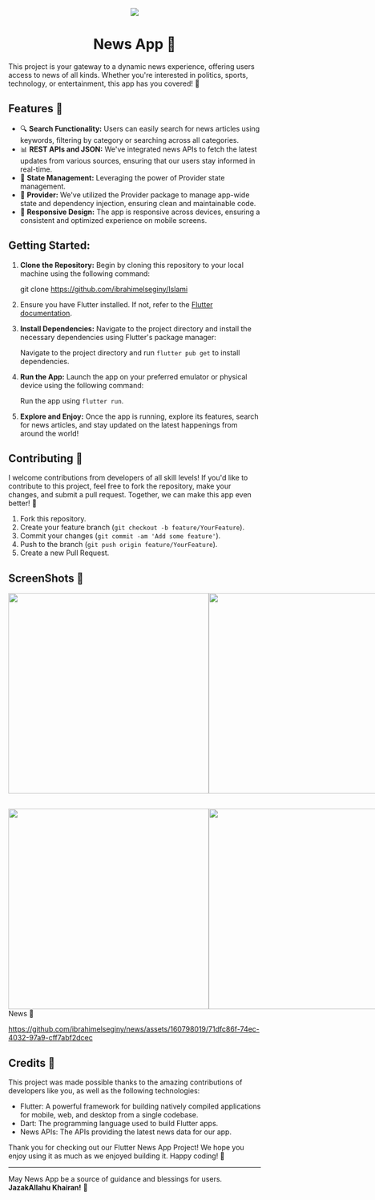   <p align="center">
<img src="https://user-images.githubusercontent.com/25670178/43371999-c4a4ee3e-93b9-11e8-9912-87f4c219bd51.png"
  </p>
 
<h1 align="center"> News App 📰</h1>

This project is your gateway to a dynamic news experience, offering users access to news of all kinds. Whether you're interested in politics, sports, technology, or entertainment, this app has you covered! 🌟

## Features 🚀

- 🔍 **Search Functionality:** Users can easily search for news articles using keywords, filtering by category or searching across all categories.
- 📊 **REST APIs and JSON:** We've integrated news APIs to fetch the latest updates from various sources, ensuring that our users stay informed in real-time.
- 🧩 **State Management:** Leveraging the power of Provider state management.
- 🔌 **Provider:** We've utilized the Provider package to manage app-wide state and dependency injection, ensuring clean and maintainable code.
- 📱 **Responsive Design:** The app is responsive across devices, ensuring a consistent and optimized experience on mobile screens.

## Getting Started:

1. **Clone the Repository:** Begin by cloning this repository to your local machine using the following command:
   
     git clone https://github.com/ibrahimelseginy/Islami

2.  Ensure you have Flutter installed. If not, refer to the [Flutter documentation](https://flutter.dev/docs/get-started/install).

3. **Install Dependencies:** Navigate to the project directory and install the necessary dependencies using Flutter's package manager:

   Navigate to the project directory and run `flutter pub get` to install dependencies.
   
3. **Run the App:** Launch the app on your preferred emulator or physical device using the following command:
 
      Run the app using `flutter run`.

4. **Explore and Enjoy:** Once the app is running, explore its features, search for news articles, and stay updated on the latest happenings from around the world!

## Contributing 🤝

I welcome contributions from developers of all skill levels! If you'd like to contribute to this project, feel free to fork the repository, make your changes, and submit a pull request. Together, we can make this app even better! 🚀

1. Fork this repository.
2. Create your feature branch (`git checkout -b feature/YourFeature`).
3. Commit your changes (`git commit -am 'Add some feature'`).
4. Push to the branch (`git push origin feature/YourFeature`).
5. Create a new Pull Request.

## ScreenShots 📸 
<div style="display: flex; justify-content: space-between;">
    <img src="https://github.com/ibrahimelseginy/News/assets/160798019/d797a1cd-dad9-4b28-99f6-a878e48a4cb5.png" height="400">
    <img src="https://github.com/ibrahimelseginy/News/assets/160798019/cc39dd6b-00d1-446c-b1e3-f6ca8a9a9e17.png" height="400">
    <img src="https://github.com/ibrahimelseginy/News/assets/160798019/929b28b9-6cd2-45e2-81d3-bc646d9f7a55.png" height="400">
    <img src="https://github.com/ibrahimelseginy/News/assets/160798019/5c5b1b91-58bc-496b-8ed4-ec5b9d726aca.png" height="400">
</div>

<div style="display: flex; justify-content: space-between; margin-top: 30px;">
       <img src="https://github.com/ibrahimelseginy/News/assets/160798019/26b854fa-3224-4b65-bb79-55e723670da6.png" height="400">
       <img src="https://github.com/ibrahimelseginy/News/assets/160798019/75f01c05-b643-49f7-9ec1-6cd702cfb95d.png" height="400">
</div>
<div> News 📰 </div>  

https://github.com/ibrahimelseginy/news/assets/160798019/71dfc86f-74ec-4032-97a9-cff7abf2dcec


## Credits 🙌

This project was made possible thanks to the amazing contributions of developers like you, as well as the following technologies:

- Flutter: A powerful framework for building natively compiled applications for mobile, web, and desktop from a single codebase.
- Dart: The programming language used to build Flutter apps.
- News APIs: The APIs providing the latest news data for our app.


Thank you for checking out our Flutter News App Project! We hope you enjoy using it as much as we enjoyed building it. Happy coding! 🎉

---
May News App be a source of guidance and blessings for users. **JazakAllahu Khairan!** 🌟


